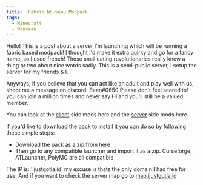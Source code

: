 ```yaml
---
title:  Fabric Nouveau Modpack
tags:
  - Minecraft
  - Nouveau
---
```

Hello! This is a post about a server I'm launching which will be running a fabric based modpack! I thought I'd make it extra quirky and go for a fancy name, so I used french! Those snail eating revolutionaries really know a thing or two about nice words sadly.
This is a semi-public server, I setup the server for my friends & I.

Anyways, if you believe that you can act like an adult and play well with us, shoot me a message on discord: Sean#0650 
Please don't feel scared to! you can join a million times and never say Hi and you'll still be a valued member.

You can look at the [client](/nouveauclient) side mods here and the [server](/nouveauserver) side mods here. 

If you'd like to download the pack to install it you can do so by following these simple steps:
- Download the pack as a zip from [here](https://1drv.ms/u/s!AjygWOcT5btHh_xMPJKhvYT0VCiJUg) 
- Then go to any compatible launcher and import it as a zip. Curseforge, ATLauncher, PolyMC are all compatible

The IP is: 'ijustgotla.id' my excuse is thats the only domain I had free for use. 
And if you want to check the server map go to [map.ijustgotla.id](http://map.ijustgotla.id/) 








